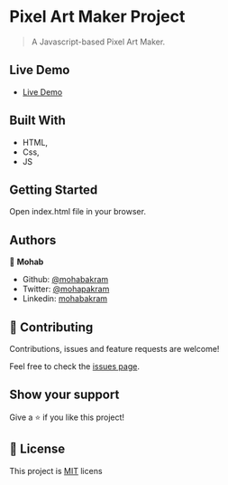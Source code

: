 
# Pixel Art Maker Project

>A Javascript-based Pixel Art Maker.

## Live Demo
- [Live Demo](https://rawcdn.githack.com/mohapakram/pixel-art-maker-my-edition/f3da58ec4c5f102130c75018c8e50c79b0f36650/index.html)

## Built With

- HTML,
- Css,
- JS

## Getting Started

Open index.html file in your browser.

## Authors

👤 **Mohab**

- Github: [@mohabakram](https://github.com/mohabakram)
- Twitter: [@mohapakram](https://twitter.com/mohapakram)
- Linkedin: [mohabakram](https://www.linkedin.com/in/mohab-akram-667093131/)


## 🤝 Contributing

Contributions, issues and feature requests are welcome!

Feel free to check the [issues page](issues/).

## Show your support

Give a ⭐️ if you like this project!

## 📝 License

This project is [MIT](lic.url) licens


